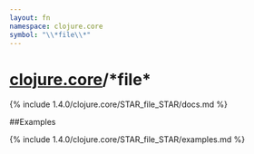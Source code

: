 ```yaml
---
layout: fn
namespace: clojure.core
symbol: "\\*file\\*"
---
```


# [clojure.core](../)/\*file\*

{% include 1.4.0/clojure.core/STAR_file_STAR/docs.md %}

##Examples

{% include 1.4.0/clojure.core/STAR_file_STAR/examples.md %}

